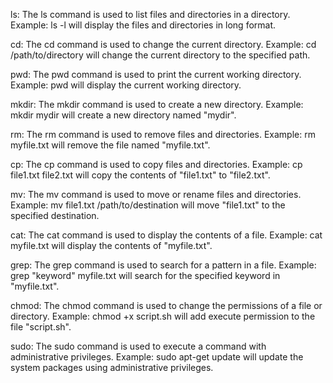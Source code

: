 ls: The ls command is used to list files and directories in a directory.
	Example: ls -l will display the files and directories in long format.

cd: The cd command is used to change the current directory.
	Example: cd /path/to/directory will change the current directory to the specified path.

pwd: The pwd command is used to print the current working directory.
	Example: pwd will display the current working directory.

mkdir: The mkdir command is used to create a new directory.
	Example: mkdir mydir will create a new directory named "mydir".

rm: The rm command is used to remove files and directories.
	Example: rm myfile.txt will remove the file named "myfile.txt".

cp: The cp command is used to copy files and directories.
	Example: cp file1.txt file2.txt will copy the contents of "file1.txt" to "file2.txt".

mv: The mv command is used to move or rename files and directories.
	Example: mv file1.txt /path/to/destination will move "file1.txt" to the specified destination.

cat: The cat command is used to display the contents of a file.
	Example: cat myfile.txt will display the contents of "myfile.txt".

grep: The grep command is used to search for a pattern in a file.
	Example: grep "keyword" myfile.txt will search for the specified keyword in "myfile.txt".

chmod: The chmod command is used to change the permissions of a file or directory.
	Example: chmod +x script.sh will add execute permission to the file "script.sh".

sudo: The sudo command is used to execute a command with administrative privileges.
	Example: sudo apt-get update will update the system packages using administrative privileges.